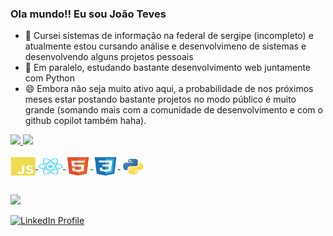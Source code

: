 ### Ola mundo!! Eu sou João Teves


- 🔭 Cursei sistemas de informação na federal de sergipe (incompleto) e atualmente estou cursando análise e desenvolvimeno de sistemas e desenvolvendo alguns projetos pessoais
- 🌱 Em paralelo, estudando bastante desenvolvimento web juntamente com Python
- 😄 Embora não seja muito ativo aqui, a probabilidade de nos próximos meses estar postando bastante projetos no modo público é muito grande (somando mais com a comunidade de desenvolvimento e com o github copilot também haha).

 <div>
  <a href="https://github.com/Teves-web">
  <img height="180em" src="https://github-readme-stats.vercel.app/api?username=Teves-web&show_icons=true&theme=dark&include_all_commits=true&count_private=true"/>
  <img height="180em" src="https://github-readme-stats.vercel.app/api/top-langs/?username=Teves-web&layout=compact&langs_count=7&theme=dark"/>
</div>
  
  <div style="display: inline_block"><br>
  <img align="center" alt="Teves-Js" height="30" width="40" src="https://raw.githubusercontent.com/devicons/devicon/master/icons/javascript/javascript-plain.svg">
  
  <img align="center" alt="Teves-React" height="30" width="40" src="https://raw.githubusercontent.com/devicons/devicon/master/icons/react/react-original.svg">
  <img align="center" alt="Teves-HTML" height="30" width="40" src="https://raw.githubusercontent.com/devicons/devicon/master/icons/html5/html5-original.svg">
  <img align="center" alt="Teves-CSS" height="30" width="40" src="https://raw.githubusercontent.com/devicons/devicon/master/icons/css3/css3-original.svg">
  <img align="center" alt="Teves-Python" height="30" width="40" src="https://raw.githubusercontent.com/devicons/devicon/master/icons/python/python-original.svg"> 
</div>
  
 ##
  
  <a href="https://instagram.com/tevesssss" target="_blank"><img src="https://img.shields.io/badge/-Instagram-%23E4405F?style=for-the-badge&logo=instagram&logoColor=white" target="_blank"></a>
  
  <a href="https://www.linkedin.com/in/tevesssss/" target="_blank"><img src="https://img.shields.io/badge/-LinkedIn-%230077B5?style=for-the-badge&logo=linkedin&logoColor=white" alt="LinkedIn Profile" target="_blank"></a>

  ##

  
